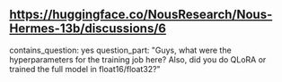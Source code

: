 ## https://huggingface.co/NousResearch/Nous-Hermes-13b/discussions/6

contains_question: yes
question_part: "Guys, what were the hyperparameters for the training job here? Also, did you do QLoRA or trained the full model in float16/float32?"